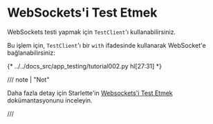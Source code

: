 # WebSockets'i Test Etmek

WebSockets testi yapmak için `TestClient`'ı kullanabilirsiniz.

Bu işlem için, `TestClient`'ı bir `with` ifadesinde kullanarak WebSocket'e bağlanabilirsiniz:

{* ../../docs_src/app_testing/tutorial002.py hl[27:31] *}

/// note | "Not"

Daha fazla detay için Starlette'in <a href="https://www.starlette.io/staticfiles/" class="external-link" target="_blank">Websockets'i Test Etmek</a> dokümantasyonunu inceleyin.

///
